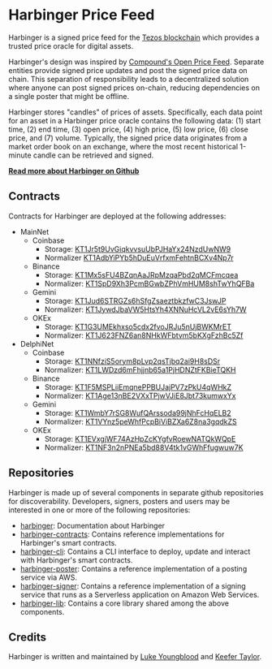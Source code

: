 # Harbinger Price Feed

Harbinger is a signed price feed for the [Tezos blockchain](https://tezos.com/) which provides a trusted price oracle for digital assets.

Harbinger's design was inspired by [Compound's Open Price Feed](https://medium.com/compound-finance/announcing-compound-open-oracle-development-cff36f06aad3). Separate entities provide signed price updates and post the signed price data on chain. This separation of responsibility leads to a decentralized solution where anyone can post signed prices on-chain, reducing dependencies on a single poster that might be offline.

Harbinger stores "candles" of prices of assets. Specifically, each data point for an asset in a Harbinger price oracle contains the following data: (1) start time, (2) end time, (3) open price, (4) high price, (5) low price, (6) close price, and (7) volume. Typically, the signed price data originates from a market order book on an exchange, where the most recent historical 1-minute candle can be retrieved and signed.

<a target="_blank" rel="noopener" href="https://github.com/tacoinfra/harbinger#harbinger" class="button is-primary"><strong>Read more about Harbinger on Github</strong></a>

## Contracts

Contracts for Harbinger are deployed at the following addresses:

* MainNet
    * Coinbase
        * Storage: [KT1Jr5t9UvGiqkvvsuUbPJHaYx24NzdUwNW9](https://tzkt.io/KT1Jr5t9UvGiqkvvsuUbPJHaYx24NzdUwNW9/storage)
        * Normalizer [KT1AdbYiPYb5hDuEuVrfxmFehtnBCXv4Np7r](https://tzkt.io/KT1AdbYiPYb5hDuEuVrfxmFehtnBCXv4Np7r/storage)
    * Binance
        * Storage: [KT1Mx5sFU4BZqnAaJRpMzqaPbd2qMCFmcqea](https://tzkt.io/KT1Mx5sFU4BZqnAaJRpMzqaPbd2qMCFmcqea/storage)
        * Normalizer: [KT1SpD9Xh3PcmBGwbZPhVmHUM8shTwYhQFBa](https://tzkt.io/KT1SpD9Xh3PcmBGwbZPhVmHUM8shTwYhQFBa/storage)
    * Gemini
        * Storage: [KT1Jud6STRGZs6hSfgZsaeztbkzfwC3JswJP](https://tzkt.io/KT1Jud6STRGZs6hSfgZsaeztbkzfwC3JswJP/storage)
        * Normalizer: [KT1JywdJbaVW5HtsYh4XNNuHcVL2vE6sYh7W](https://tzkt.io/KT1JywdJbaVW5HtsYh4XNNuHcVL2vE6sYh7W/storage)
    * OKEx
        * Storage: [KT1G3UMEkhxso5cdx2fvoJRJu5nUjBWKMrET](https://tzkt.io/KT1G3UMEkhxso5cdx2fvoJRJu5nUjBWKMrET/storage)
        * Normalizer: [KT1J623FNZ6an8NHkWFbtvm5bKXgFzhBc5Zf](https://tzkt.io/KT1J623FNZ6an8NHkWFbtvm5bKXgFzhBc5Zf/storage)
* DelphiNet
    * Coinbase
        * Storage: [KT1NNfziS5orym8pLvp2qsTjbq2ai9H8sDSr](https://delphi.tzkt.io/KT1NNfziS5orym8pLvp2qsTjbq2ai9H8sDSr/storage)
        * Normalizer: [KT1LWDzd6mFhjjnb65a1PjHDNZtFKBieTQKH](https://delphi.tzkt.io/KT1LWDzd6mFhjjnb65a1PjHDNZtFKBieTQKH/storage)
    * Binance
        * Storage: [KT1F5MSPLiiEmqnePPBUJajPV7zPkU4qWHkZ](https://delphi.tzkt.io/KT1F5MSPLiiEmqnePPBUJajPV7zPkU4qWHkZ/storage)
        * Normalizer: [KT1Age13nBE2VXxTPjwVJiE8Jbt73kumwxYx](https://delphi.tzkt.io/KT1Age13nBE2VXxTPjwVJiE8Jbt73kumwxYx/storage)
    * Gemini
        * Storage: [KT1WmbY7rSG8WufQArssoda99jNhFcHqELB2](https://delphi.tzkt.io/KT1WmbY7rSG8WufQArssoda99jNhFcHqELB2/storage)
        * Normalizer: [KT1VYnz5peWhfPcpBiViBZXa6Z8na3gqdkZS](https://delphi.tzkt.io/KT1VYnz5peWhfPcpBiViBZXa6Z8na3gqdkZS/storage)
    * OKEx
        * Storage: [KT1EVxgjWF74AzHpZcKYgfvRoewNATQkWQpE](https://delphi.tzkt.io/KT1EVxgjWF74AzHpZcKYgfvRoewNATQkWQpE/storage)
        * Normalizer: [KT1NF3n2nPNEa5bd88V4tk1vGWhFfugwuw7K](https://delphi.tzkt.io/KT1NF3n2nPNEa5bd88V4tk1vGWhFfugwuw7K/storage)

## Repositories

Harbinger is made up of several components in separate github repositories for discoverability. Developers, signers, posters and users may be interested in one or more of the following repositories:

- [harbinger](https://github.com/tacoinfra/harbinger): Documentation about Harbinger
- [harbinger-contracts](https://github.com/tacoinfra/harbinger-contracts): Contains reference implementations for Harbinger's smart contracts.
- [harbinger-cli](https://github.com/tacoinfra/harbinger-cli): Contains a CLI interface to deploy, update and interact with Harbinger's smart contracts.
- [harbinger-poster](https://github.com/tacoinfra/harbinger-poster): Contains a reference implementation of a posting service via AWS.
- [harbinger-signer](https://github.com/tacoinfra/harbinger-signer): Contains a reference implementation of a signing service that runs as a Serverless application on Amazon Web Services.
- [harbinger-lib](https://github.com/tacoinfra/harbinger-lib): Contains a core library shared among the above components.

## Credits

Harbinger is written and maintained by [Luke Youngblood](https://github.com/lyoungblood) and [Keefer Taylor](https://github.com/keefertaylor). 
